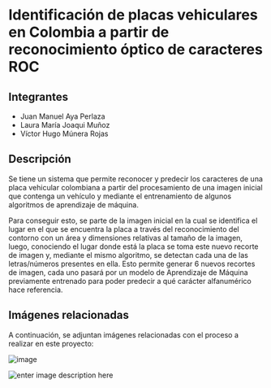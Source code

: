 ﻿
# Identificación de placas vehiculares en Colombia a partir de reconocimiento óptico de caracteres ROC

## Integrantes 

- Juan Manuel Aya Perlaza
- Laura María Joaqui Muñoz
- Víctor Hugo Múnera Rojas

## Descripción 
Se tiene un sistema que permite reconocer y predecir los caracteres de una placa vehicular colombiana a partir del procesamiento de una imagen inicial que contenga un vehículo y mediante el entrenamiento de algunos algoritmos de aprendizaje de máquina.

Para conseguir esto, se parte de la imagen inicial en la cual se identifica el lugar en el que se encuentra la placa a través del reconocimiento del contorno con un área y dimensiones relativas al tamaño de la imagen, luego, conociendo el lugar donde está la placa se toma este nuevo recorte de imagen y, mediante el mismo algoritmo, se detectan cada una de las letras/números presentes en ella. Esto permite generar 6 nuevos recortes de imagen, cada uno pasará por un modelo de Aprendizaje de Máquina previamente entrenado para poder predecir a qué carácter alfanumérico hace referencia. 

## Imágenes relacionadas 

A continuación, se adjuntan imágenes relacionadas con el proceso a realizar en este proyecto:

![image](https://upload.wikimedia.org/wikipedia/commons/9/9c/California_license_plate_ANPR.png?1607060389900 )


![enter image description here](https://kipod.com/wp-content/uploads/2016/12/imageedit_3_2524798281-820x400.jpg)



